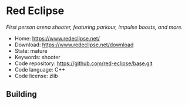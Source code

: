 # Red Eclipse

_First person arena shooter, featuring parkour, impulse boosts, and more._

- Home: https://www.redeclipse.net/
- Download: https://www.redeclipse.net/download
- State: mature
- Keywords: shooter
- Code repository: https://github.com/red-eclipse/base.git
- Code language: C++
- Code license: zlib

## Building

